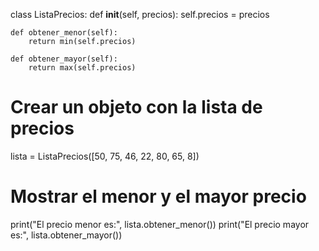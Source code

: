 class ListaPrecios:
    def __init__(self, precios):
        self.precios = precios

    def obtener_menor(self):
        return min(self.precios)

    def obtener_mayor(self):
        return max(self.precios)

# Crear un objeto con la lista de precios
lista = ListaPrecios([50, 75, 46, 22, 80, 65, 8])

# Mostrar el menor y el mayor precio
print("El precio menor es:", lista.obtener_menor())
print("El precio mayor es:", lista.obtener_mayor())
